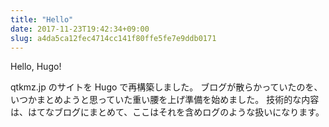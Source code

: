 ```yaml
---
title: "Hello"
date: 2017-11-23T19:42:34+09:00
slug: a4da5ca12fec4714cc141f80ffe5fe7e9ddb0171
---
```

Hello, Hugo!

qtkmz.jp のサイトを Hugo で再構築しました。
ブログが散らかっていたのを、いつかまとめようと思っていた重い腰を上げ準備を始めました。
技術的な内容は、はてなブログにまとめて、ここはそれを含めログのような扱いになります。


